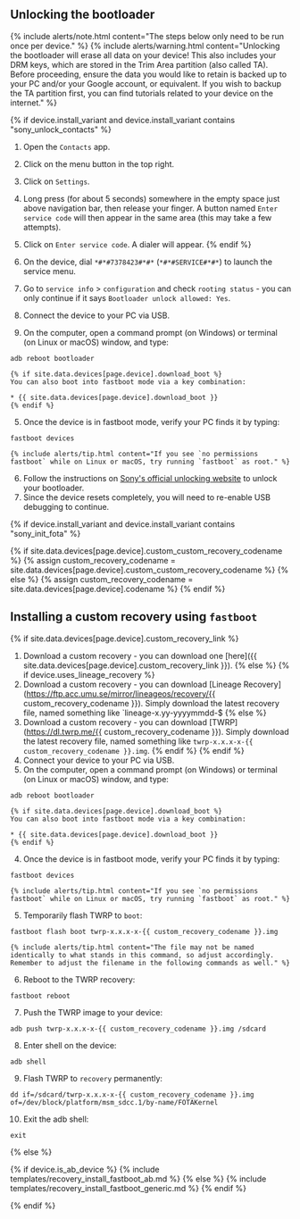 ## Unlocking the bootloader

{% include alerts/note.html content="The steps below only need to be run once per device." %}
{% include alerts/warning.html content="Unlocking the bootloader will erase all data on your device!
This also includes your DRM keys, which are stored in the Trim Area partition (also called TA).
Before proceeding, ensure the data you would like to retain is backed up to your PC and/or your Google account, or equivalent.
If you wish to backup the TA partition first, you can find tutorials related to your device on the internet." %}

{% if device.install_variant and device.install_variant contains "sony_unlock_contacts" %}
1. Open the `Contacts` app.
2. Click on the menu button in the top right.
3. Click on `Settings`.
4. Long press (for about 5 seconds) somewhere in the empty space just above navigation bar, then release your finger. A button named `Enter service code` will then appear in the same area (this may take a few attempts).
5. Click on `Enter service code`. A dialer will appear.
{% endif %}

1. On the device, dial `*#*#7378423#*#*` (`*#*#SERVICE#*#*`) to launch the service menu.
2. Go to `service info` > `configuration` and check `rooting status` - you can only continue if it says `Bootloader unlock allowed: Yes`.
3. Connect the device to your PC via USB.
4. On the computer, open a command prompt (on Windows) or terminal (on Linux or macOS) window, and type:
```
adb reboot bootloader
```
    {% if site.data.devices[page.device].download_boot %}
    You can also boot into fastboot mode via a key combination:

    * {{ site.data.devices[page.device].download_boot }}
    {% endif %}
5. Once the device is in fastboot mode, verify your PC finds it by typing:
```
fastboot devices
```
    {% include alerts/tip.html content="If you see `no permissions fastboot` while on Linux or macOS, try running `fastboot` as root." %}
6. Follow the instructions on [Sony's official unlocking website](http://developer.sonymobile.com/unlockbootloader/unlock-yourboot-loader/) to unlock your bootloader.
7. Since the device resets completely, you will need to re-enable USB debugging to continue.

{% if device.install_variant and device.install_variant contains "sony_init_fota" %}

{% if site.data.devices[page.device].custom_custom_recovery_codename %}
{% assign custom_recovery_codename = site.data.devices[page.device].custom_custom_recovery_codename %}
{% else %}
{% assign custom_recovery_codename = site.data.devices[page.device].codename %}
{% endif %}

## Installing a custom recovery using `fastboot`

{% if site.data.devices[page.device].custom_recovery_link %}
1. Download a custom recovery - you can download one [here]({{ site.data.devices[page.device].custom_recovery_link }}).
{% else %}
{% if device.uses_lineage_recovery %}
1. Download a custom recovery - you can download [Lineage Recovery](https://ftp.acc.umu.se/mirror/lineageos/recovery/{{ custom_recovery_codename }}). Simply download the latest recovery file, named something like `lineage-x.yy-yyyymmdd-$
{% else %}
1. Download a custom recovery - you can download [TWRP](https://dl.twrp.me/{{ custom_recovery_codename }}). Simply download the latest recovery file, named something like `twrp-x.x.x-x-{{ custom_recovery_codename }}.img`.
{% endif %}
{% endif %}
2. Connect your device to your PC via USB.
3. On the computer, open a command prompt (on Windows) or terminal (on Linux or macOS) window, and type:
```
adb reboot bootloader
```
    {% if site.data.devices[page.device].download_boot %}
    You can also boot into fastboot mode via a key combination:

    * {{ site.data.devices[page.device].download_boot }}
    {% endif %}
4. Once the device is in fastboot mode, verify your PC finds it by typing:
```
fastboot devices
```
    {% include alerts/tip.html content="If you see `no permissions fastboot` while on Linux or macOS, try running `fastboot` as root." %}
5. Temporarily flash TWRP to `boot`:
```
fastboot flash boot twrp-x.x.x-x-{{ custom_recovery_codename }}.img
```
    {% include alerts/tip.html content="The file may not be named identically to what stands in this command, so adjust accordingly. Remember to adjust the filename in the following commands as well." %}
6. Reboot to the TWRP recovery:
```
fastboot reboot
```
7. Push the TWRP image to your device:
```
adb push twrp-x.x.x-x-{{ custom_recovery_codename }}.img /sdcard
```
8. Enter shell on the device:
```
adb shell
```
9. Flash TWRP to `recovery` permanently:
```
dd if=/sdcard/twrp-x.x.x-x-{{ custom_recovery_codename }}.img of=/dev/block/platform/msm_sdcc.1/by-name/FOTAKernel
```
10. Exit the adb shell:
```
exit
```
{% else %}

{% if device.is_ab_device %}
{% include templates/recovery_install_fastboot_ab.md %}
{% else %}
{% include templates/recovery_install_fastboot_generic.md %}
{% endif %}

{% endif %}
